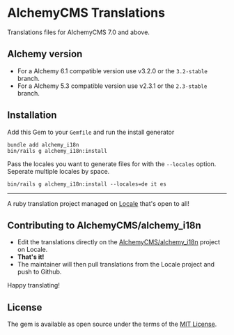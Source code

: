 # AlchemyCMS Translations

Translations files for AlchemyCMS 7.0 and above.

## Alchemy version

- For a Alchemy 6.1 compatible version use v3.2.0 or the `3.2-stable` branch.
- For a Alchemy 5.3 compatible version use v2.3.1 or the `2.3-stable` branch.

## Installation

Add this Gem to your `Gemfile` and run the install generator

```
bundle add alchemy_i18n
bin/rails g alchemy_i18n:install
```

Pass the locales you want to generate files for with the `--locales` option.
Seperate multiple locales by space.

```
bin/rails g alchemy_i18n:install --locales=de it es
```

---

A ruby translation project managed on [Locale](http://www.localeapp.com/) that's open to all!

## Contributing to AlchemyCMS/alchemy_i18n

- Edit the translations directly on the [AlchemyCMS/alchemy_i18n](http://www.localeapp.com/projects/public?search=AlchemyCMS/alchemy_i18n) project on Locale.
- **That's it!**
- The maintainer will then pull translations from the Locale project and push to Github.

Happy translating!

## License

The gem is available as open source under the terms of the [MIT License](https://opensource.org/licenses/MIT).

